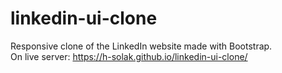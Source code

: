 # linkedin-ui-clone
Responsive clone of the LinkedIn website made with Bootstrap.  
On live server: https://h-solak.github.io/linkedin-ui-clone/
